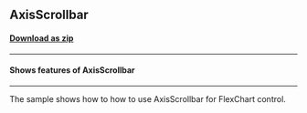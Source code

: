 ## AxisScrollbar
#### [Download as zip](https://grapecity.github.io/DownGit/#/home?url=https://github.com/GrapeCity/ComponentOne-WPF-Samples/tree/master/NET_462/FlexChart/CS/AxisScrollbar)
____
#### Shows features of AxisScrollbar
____
The sample shows how to how to use AxisScrollbar for FlexChart control.
